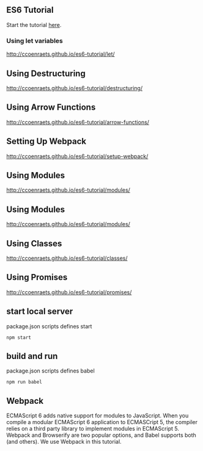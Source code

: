 ## ES6 Tutorial

Start the tutorial [here](http://ccoenraets.github.io/es6-tutorial).

### Using let variables
http://ccoenraets.github.io/es6-tutorial/let/

## Using Destructuring
http://ccoenraets.github.io/es6-tutorial/destructuring/

## Using Arrow Functions
http://ccoenraets.github.io/es6-tutorial/arrow-functions/

## Setting Up Webpack
http://ccoenraets.github.io/es6-tutorial/setup-webpack/

## Using Modules
http://ccoenraets.github.io/es6-tutorial/modules/

## Using Modules
http://ccoenraets.github.io/es6-tutorial/modules/

## Using Classes
http://ccoenraets.github.io/es6-tutorial/classes/

## Using Promises
http://ccoenraets.github.io/es6-tutorial/promises/

## start local server
package.json scripts defines start

    npm start

## build and run
package.json scripts defines babel

    npm run babel

## Webpack
ECMAScript 6 adds native support for modules to JavaScript.
When you compile a modular ECMAScript 6 application to ECMASCript 5, the compiler relies on a third party library to implement modules in ECMAScript 5.
Webpack and Browserify are two popular options, and Babel supports both (and others).
We use Webpack in this tutorial.
